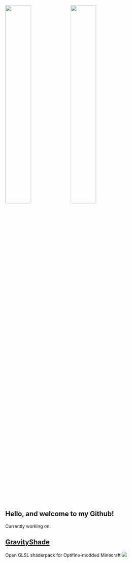 <img height="40%" src="https://github-readme-stats.vercel.app/api?username=Gravity10&show_icons=true&theme=vue-dark" />

<img height="40%" src="https://github-readme-stats.vercel.app/api/pin/?username=Gravity10&repo=GravityShade&show_icons=true&theme=vue-dark" />

## Hello, and welcome to my Github!

Currently working on:

<h2><a href="https://gravityshade.netlify.app">GravityShade</a></h2>
Open GLSL shaderpack for Optifine-modded Minecraft

<img src="https://gravityshade.netlify.app/0.png" />
